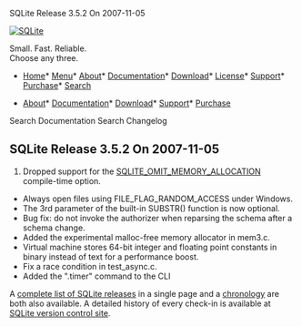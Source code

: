 




SQLite Release 3\.5\.2 On 2007\-11\-05




[![SQLite](../images/sqlite370_banner.gif)](../index.html)


Small. Fast. Reliable.  
Choose any three.


* [Home](../index.html)* [Menu](javascript:void(0))* [About](../about.html)* [Documentation](../docs.html)* [Download](../download.html)* [License](../copyright.html)* [Support](../support.html)* [Purchase](../prosupport.html)* [Search](javascript:void(0))




* [About](../about.html)* [Documentation](../docs.html)* [Download](../download.html)* [Support](../support.html)* [Purchase](../prosupport.html)






Search Documentation
Search Changelog







## SQLite Release 3\.5\.2 On 2007\-11\-05

1. Dropped support for the [SQLITE\_OMIT\_MEMORY\_ALLOCATION](../compile.html#omitfeatures) compile\-time
option.
- Always open files using FILE\_FLAG\_RANDOM\_ACCESS under Windows.
- The 3rd parameter of the built\-in SUBSTR() function is now optional.
- Bug fix: do not invoke the authorizer when reparsing the schema after
a schema change.
- Added the experimental malloc\-free memory allocator in mem3\.c.
- Virtual machine stores 64\-bit integer and floating point constants
in binary instead of text for a performance boost.
- Fix a race condition in test\_async.c.
- Added the ".timer" command to the CLI



A [complete list of SQLite releases](../changes.html)
 in a single page and a [chronology](../chronology.html) are both also available.
 A detailed history of every
 check\-in is available at
 [SQLite version control site](https://www.sqlite.org/src/timeline).


